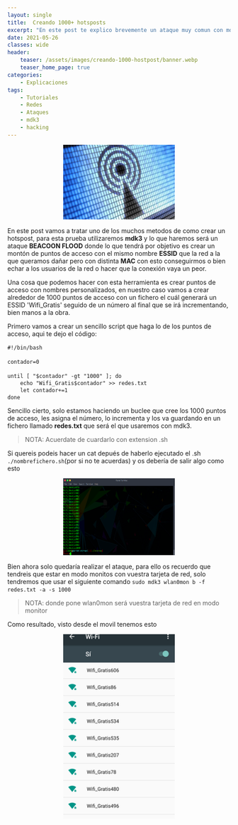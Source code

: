 ```yaml
---
layout: single
title:  Creando 1000+ hotsposts
excerpt: "En este post te explico brevemente un ataque muy comun con mdk3 en el cual crearemos alrededor de 1000 puntos de acceso"
date: 2021-05-26
classes: wide
header:
    teaser: /assets/images/creando-1000-hostpost/banner.webp
    teaser_home_page: true
categories:
    - Explicaciones
tags:
    - Tutoriales
    - Redes
    - Ataques
    - mdk3
    - hacking
---
```


<p align="center">
<img src="/assets/images/creando-1000-hostpost/mdk-feature.jpg" width="50%">
</p>

En este post vamos a tratar uno de los muchos metodos de como crear un hotspost, para esta prueba utilizaremos **mdk3** y lo que haremos será un ataque **BEACOON FLOOD** donde lo que tendrá por objetivo es crear un montón de puntos de acceso con el mismo nombre **ESSID** que la red a la que queramos dañar pero con distinta **MAC** con esto conseguirmos o bien echar a los usuarios de la red o hacer que la conexión vaya un peor.

Una cosa que podemos hacer con esta herramienta es crear puntos de acceso con nombres personalizados, en nuestro caso vamos a crear alrededor de 1000 puntos de acceso con un fichero el cuál generará un ESSID 'Wifi_Gratis' seguido de un número al final que se irá incrementando, bien manos a la obra.

Primero vamos a crear un sencillo script que haga lo de los puntos de acceso, aqui te dejo el código:

```
#!/bin/bash

contador=0

until [ "$contador" -gt "1000" ]; do
    echo "Wifi_Gratis$contador" >> redes.txt
    let contador+=1
done
```

Sencillo cierto, solo estamos haciendo un buclee que cree los 1000 puntos de acceso, les asigna el número, lo incrementa y los va guardando en un fichero llamado **redes.txt** que será el que usaremos con mdk3.

> NOTA: Acuerdate de cuardarlo con extension .sh

Si quereis podeis hacer un cat depués de haberlo ejecutado el .sh `./nombrefichero.sh`(por si no te acuerdas) y os debería de salir algo como esto

<p align="center">
<img src="/assets/images/creando-1000-hostpost/image1.png" width="50%">
</p>

Bien ahora solo quedaría realizar el ataque, para ello os recuerdo que tendreis que estar en modo monitos con vuestra tarjeta de red, solo tendremos que usar el siguiente comando `sudo mdk3 wlan0mon b -f redes.txt -a -s 1000`

> NOTA: donde pone wlan0mon será vuestra tarjeta de red en modo monitor

Como resultado, visto desde el movil tenemos esto

<p align="center">
<img src="/assets/images/creando-1000-hostpost/imag2.png" width="50%">
</p>


